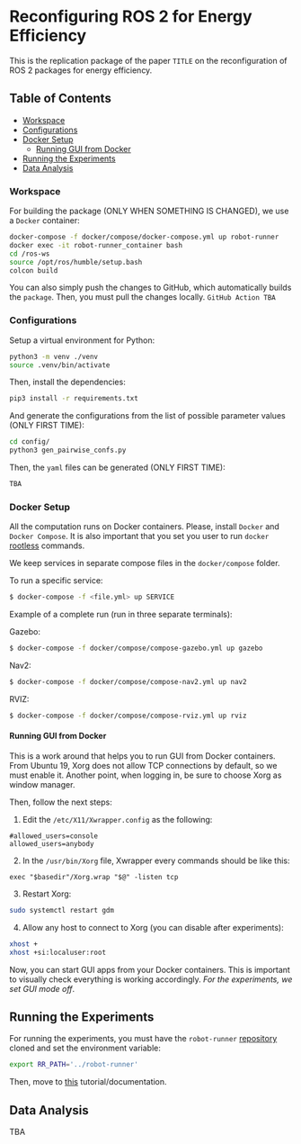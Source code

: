 # Reconfiguring ROS 2 for Energy Efficiency

This is the replication package of the paper `TITLE` on the reconfiguration of ROS 2 packages for energy efficiency.

## Table of Contents

- [Workspace](#workspace)
- [Configurations](#configurations)
- [Docker Setup](#docker-setup)
  - [Running GUI from Docker](#running-gui-from-docker)
- [Running the Experiments](#runnin-the-experiments)
- [Data Analysis](#data-analysis)

### Workspace

For building the package (ONLY WHEN SOMETHING IS CHANGED), we use a `Docker` container:

```bash
docker-compose -f docker/compose/docker-compose.yml up robot-runner
docker exec -it robot-runner_container bash
cd /ros-ws
source /opt/ros/humble/setup.bash
colcon build
```

You can also simply push the changes to GitHub, which automatically builds the `package`. Then, you must pull the changes locally. `GitHub Action TBA`

### Configurations

Setup a virtual environment for Python:

```bash
python3 -m venv ./venv
source .venv/bin/activate
```

Then, install the dependencies:

```bash
pip3 install -r requirements.txt
```

And generate the configurations from the list of possible parameter values (ONLY FIRST TIME):

```bash
cd config/
python3 gen_pairwise_confs.py
```

Then, the `yaml` files can be generated (ONLY FIRST TIME):

```bash
TBA
```

### Docker Setup

All the computation runs on Docker containers. Please, install `Docker` and `Docker Compose`. It is also important that you set you user to run `docker` [rootless](https://docs.docker.com/engine/security/rootless/) commands. 

We keep services in separate compose files in the `docker/compose` folder.

To run a specific service:

```bash
$ docker-compose -f <file.yml> up SERVICE
```

Example of a complete run (run in three separate terminals):

Gazebo:
```bash
$ docker-compose -f docker/compose/compose-gazebo.yml up gazebo
```

Nav2:
```bash
$ docker-compose -f docker/compose/compose-nav2.yml up nav2
```

RVIZ:
```bash
$ docker-compose -f docker/compose/compose-rviz.yml up rviz
```

#### Running GUI from Docker

This is a work around that helps you to run GUI from Docker containers. From Ubuntu 19, Xorg does not allow TCP connections by default, so we must enable it. Another point, when logging in, be sure to choose Xorg as window manager. 

Then, follow the next steps:

1. Edit the `/etc/X11/Xwrapper.config` as the following:

```
#allowed_users=console
allowed_users=anybody
```

2. In the `/usr/bin/Xorg` file, Xwrapper every commands should be like this:

```
exec "$basedir"/Xorg.wrap "$@" -listen tcp
```

3. Restart Xorg:

```bash
sudo systemctl restart gdm
```

4. Allow any host to connect to Xorg (you can disable after experiments):

```bash
xhost +
xhost +si:localuser:root
```

Now, you can start GUI apps from your Docker containers. This is important to visually check everything is working accordingly. *For the experiments, we set GUI mode off*.

## Running the Experiments

For running the experiments, you must have the `robot-runner` [repository](https://github.com/S2-group/robot-runner) cloned and set the environment variable:

```bash
export RR_PATH='../robot-runner'
```

Then, move to [this](./exp-orchestration/) tutorial/documentation.

## Data Analysis

TBA
